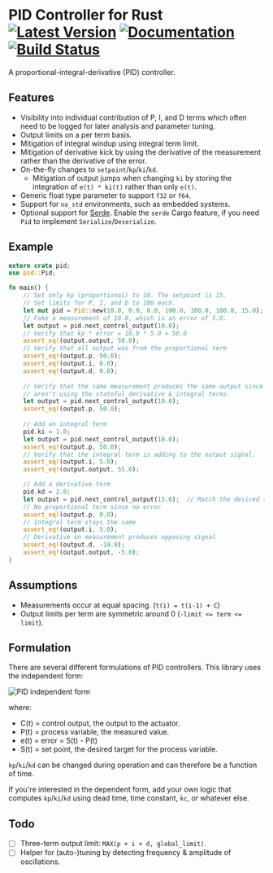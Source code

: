 # PID Controller for Rust [![Latest Version]][crates.io] [![Documentation]][docs.rs] [![Build Status]][travis] 

[Build Status]: https://api.travis-ci.org/braincore/pid-rs.svg?branch=master
[travis]: https://travis-ci.org/braincore/pid-rs
[Latest Version]: https://img.shields.io/crates/v/pid.svg
[crates.io]: https://crates.io/crates/pid
[Documentation]: https://docs.rs/pid/badge.svg
[docs.rs]: https://docs.rs/pid

A proportional-integral-derivative (PID) controller.

## Features

* Visibility into individual contribution of P, I, and D terms which often
  need to be logged for later analysis and parameter tuning.
* Output limits on a per term basis.
* Mitigation of integral windup using integral term limit.
* Mitigation of derivative kick by using the derivative of the measurement
  rather than the derivative of the error.
* On-the-fly changes to `setpoint`/`kp`/`ki`/`kd`.
  * Mitigation of output jumps when changing `ki` by storing the integration of
    `e(t) * ki(t)` rather than only `e(t)`.
* Generic float type parameter to support `f32` or `f64`.
* Support for `no_std` environments, such as embedded systems.
* Optional support for [Serde](https://crates.io/crates/serde). Enable the
  `serde` Cargo feature, if you need `Pid` to implement
  `Serialize`/`Deserialize`.

## Example

```rust
extern crate pid;
use pid::Pid;

fn main() {
    // Set only kp (proportional) to 10. The setpoint is 15.
    // Set limits for P, I, and D to 100 each.
    let mut pid = Pid::new(10.0, 0.0, 0.0, 100.0, 100.0, 100.0, 15.0);
    // Fake a measurement of 10.0, which is an error of 5.0.
    let output = pid.next_control_output(10.0);
    // Verify that kp * error = 10.0 * 5.0 = 50.0
    assert_eq!(output.output, 50.0);
    // Verify that all output was from the proportional term
    assert_eq!(output.p, 50.0);
    assert_eq!(output.i, 0.0);
    assert_eq!(output.d, 0.0);
    
    // Verify that the same measurement produces the same output since we
    // aren't using the stateful derivative & integral terms.
    let output = pid.next_control_output(10.0);
    assert_eq!(output.p, 50.0);
    
    // Add an integral term
    pid.ki = 1.0;
    let output = pid.next_control_output(10.0);
    assert_eq!(output.p, 50.0);
    // Verify that the integral term is adding to the output signal.
    assert_eq!(output.i, 5.0);
    assert_eq!(output.output, 55.0);

    // Add a derivative term
    pid.kd = 2.0;
    let output = pid.next_control_output(15.0);  // Match the desired target
    // No proportional term since no error
    assert_eq!(output.p, 0.0);
    // Integral term stays the same
    assert_eq!(output.i, 5.0);
    // Derivative on measurement produces opposing signal
    assert_eq!(output.d, -10.0);
    assert_eq!(output.output, -5.0);
}
```

## Assumptions

* Measurements occur at equal spacing. (`t(i) = t(i-1) + C`)
* Output limits per term are symmetric around 0 (`-limit <= term <= limit`).

## Formulation

There are several different formulations of PID controllers. This library
uses the independent form:

![PID independent form](
https://latex.codecogs.com/gif.latex?C(t)&space;=&space;&space;K_p&space;\cdot&space;e(t)&space;&plus;&space;K_i&space;\cdot&space;\int{e(t)dt}&space;-&space;K_d&space;\cdot&space;\frac{dP(t)}{dt})

where:
- C(t) = control output, the output to the actuator.
- P(t) = process variable, the measured value.
- e(t) = error = S(t) - P(t)
- S(t) = set point, the desired target for the process variable.

`kp`/`ki`/`kd` can be changed during operation and can therefore be a function
of time.

If you're interested in the dependent form, add your own logic that computes
`kp`/`ki`/`kd` using dead time, time constant, `kc`, or whatever else.

## Todo

- [ ] Three-term output limit: `MAX(p + i + d, global_limit)`.
- [ ] Helper for (auto-)tuning by detecting frequency & amplitude of
      oscillations.
